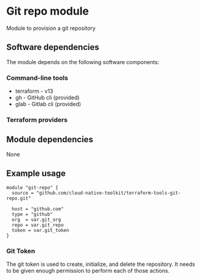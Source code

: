 # Git repo module

Module to provision a git repository

## Software dependencies

The module depends on the following software components:

### Command-line tools

- terraform - v13
- gh - GitHub cli (provided)
- glab - Gitlab cli (provided)

### Terraform providers

## Module dependencies

None

## Example usage

```hcl-terraform
module "git-repo" {
  source = "github.com/cloud-native-toolkit/terraform-tools-git-repo.git"
  
  host = "github.com"
  type = "github"
  org  = var.git_org
  repo = var.git_repo
  token = var.git_token
}
```

### Git Token

The git token is used to create, initialize, and delete the repository. It needs to be given enough permission to perform each of those actions.
